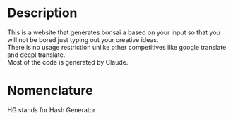 # Description
This is a website that generates bonsai a based on your input so that you will not be bored just typing out your creative ideas.<br>
There is no usage restriction unlike other competitives like google translate and deepl translate.<br>
Most of the code is generated by Claude.<br>

# Nomenclature
HG stands for Hash Generator<br>
